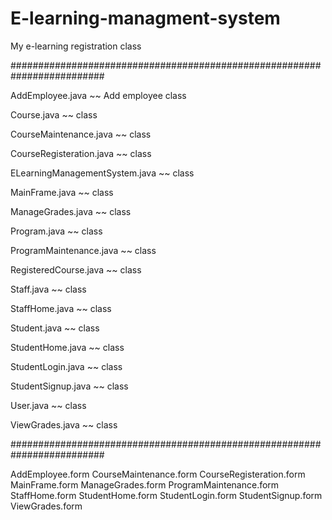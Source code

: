 # E-learning-managment-system
 My e-learning registration class
 
#########################################################################

AddEmployee.java
~~ Add employee class

Course.java
~~  class

CourseMaintenance.java
~~  class

CourseRegisteration.java
~~  class

ELearningManagementSystem.java
~~  class

MainFrame.java
~~  class

ManageGrades.java
~~  class

Program.java
~~  class

ProgramMaintenance.java
~~  class

RegisteredCourse.java
~~  class

Staff.java
~~  class

StaffHome.java
~~  class

Student.java
~~  class

StudentHome.java
~~  class

StudentLogin.java
~~  class

StudentSignup.java
~~  class

User.java
~~  class

ViewGrades.java
~~  class


#########################################################################


AddEmployee.form
CourseMaintenance.form
CourseRegisteration.form
MainFrame.form
ManageGrades.form
ProgramMaintenance.form
StaffHome.form
StudentHome.form
StudentLogin.form
StudentSignup.form
ViewGrades.form
